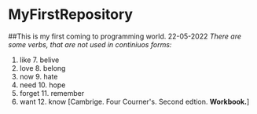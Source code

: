 # MyFirstRepository
##This is my first coming to programming world. 22-05-2022
*There are some verbs, that are not used in continiuos forms:*
1. like                          7. belive
2. love                          8. belong
3. now                           9. hate
4. need                          10. hope
5. forget                        11. remember
6. want                         12. know
[Cambrige. Four Courner's. Second edtion. **Workbook.**]


